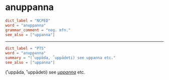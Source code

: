 # anuppanna

``` toml
dict_label = "NCPED"
word = "anuppanna"
grammar_comment = "neg. mfn."
see_also = ["uppanna"]
```

--------------------

``` toml
dict_label = "PTS"
word = "anuppanna"
summary = "(˚uppāda, ˚uppādeti) see uppanna etc."
see_also = ["uppanna"]
```

(˚uppāda, ˚uppādeti) see *[uppanna](uppanna.md)* etc.

